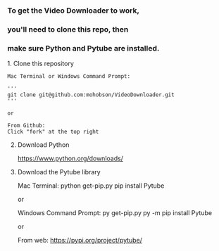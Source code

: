 ### To get the Video Downloader to work,
### you'll need to clone this repo, then
### make sure Python and Pytube are installed. 

<summary>1. Clone this repository

    Mac Terminal or Windows Command Prompt:

    '''
    git clone git@github.com:mohobson/VideoDownloader.git
    '''

    or

    From Github:
    Click "fork" at the top right
</summary>

2. Download Python

    https://www.python.org/downloads/

3. Download the Pytube library

    Mac Terminal:
    python get-pip.py
    pip install Pytube

    or

    Windows Command Prompt:
    py get-pip.py
    py -m pip install Pytube

    or

    From web:
    https://pypi.org/project/pytube/

